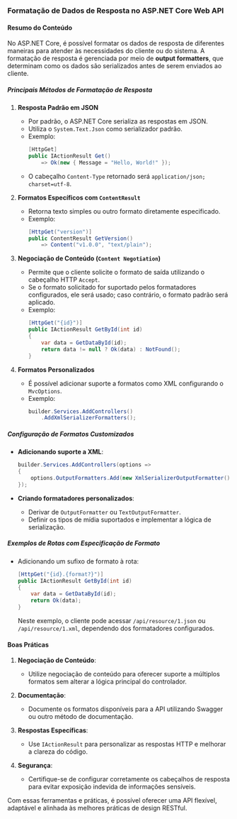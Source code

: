 ### Formatação de Dados de Resposta no ASP.NET Core Web API

#### Resumo do Conteúdo
No ASP.NET Core, é possível formatar os dados de resposta de diferentes maneiras para atender às necessidades do cliente ou do sistema. A formatação de resposta é gerenciada por meio de **output formatters**, que determinam como os dados são serializados antes de serem enviados ao cliente.

##### Principais Métodos de Formatação de Resposta
1. **Resposta Padrão em JSON**
   - Por padrão, o ASP.NET Core serializa as respostas em JSON.
   - Utiliza o `System.Text.Json` como serializador padrão.
   - Exemplo:
     ```csharp
     [HttpGet]
     public IActionResult Get()
         => Ok(new { Message = "Hello, World!" });
     ```
   - O cabeçalho `Content-Type` retornado será `application/json; charset=utf-8`.

2. **Formatos Específicos com `ContentResult`**
   - Retorna texto simples ou outro formato diretamente especificado.
   - Exemplo:
     ```csharp
     [HttpGet("version")]
     public ContentResult GetVersion()
         => Content("v1.0.0", "text/plain");
     ```

3. **Negociação de Conteúdo (`Content Negotiation`)**
   - Permite que o cliente solicite o formato de saída utilizando o cabeçalho HTTP `Accept`.
   - Se o formato solicitado for suportado pelos formatadores configurados, ele será usado; caso contrário, o formato padrão será aplicado.
   - Exemplo:
     ```csharp
     [HttpGet("{id}")]
     public IActionResult GetById(int id)
     {
         var data = GetDataById(id);
         return data != null ? Ok(data) : NotFound();
     }
     ```

4. **Formatos Personalizados**
   - É possível adicionar suporte a formatos como XML configurando o `MvcOptions`.
   - Exemplo:
     ```csharp
     builder.Services.AddControllers()
         .AddXmlSerializerFormatters();
     ```

##### Configuração de Formatos Customizados
- **Adicionando suporte a XML**:
   ```csharp
   builder.Services.AddControllers(options =>
   {
       options.OutputFormatters.Add(new XmlSerializerOutputFormatter());
   });
   ```

- **Criando formatadores personalizados**:
   - Derivar de `OutputFormatter` ou `TextOutputFormatter`.
   - Definir os tipos de mídia suportados e implementar a lógica de serialização.

##### Exemplos de Rotas com Especificação de Formato
- Adicionando um sufixo de formato à rota:
  ```csharp
  [HttpGet("{id}.{format?}")]
  public IActionResult GetById(int id)
  {
      var data = GetDataById(id);
      return Ok(data);
  }
  ```

  Neste exemplo, o cliente pode acessar `/api/resource/1.json` ou `/api/resource/1.xml`, dependendo dos formatadores configurados.

#### Boas Práticas
1. **Negociação de Conteúdo**:
   - Utilize negociação de conteúdo para oferecer suporte a múltiplos formatos sem alterar a lógica principal do controlador.

2. **Documentação**:
   - Documente os formatos disponíveis para a API utilizando Swagger ou outro método de documentação.

3. **Respostas Específicas**:
   - Use `IActionResult` para personalizar as respostas HTTP e melhorar a clareza do código.

4. **Segurança**:
   - Certifique-se de configurar corretamente os cabeçalhos de resposta para evitar exposição indevida de informações sensíveis.

Com essas ferramentas e práticas, é possível oferecer uma API flexível, adaptável e alinhada às melhores práticas de design RESTful.